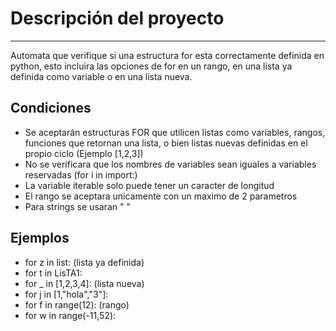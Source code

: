 # Descripción del proyecto
***
Automata que verifique si una estructura for esta correctamente definida en python,
esto incluira las opciones de for en un rango, en una lista ya definida como variable o en una lista nueva.

## Condiciones
* Se aceptarán estructuras FOR que utilicen listas como variables, rangos, funciones que retornan una lista, o bien listas nuevas definidas en el propio ciclo (Ejemplo [1,2,3])
* No se verificara que los nombres de variables sean iguales a variables reservadas (for i in import:)
* La variable iterable solo puede tener un caracter de longitud
* El rango se aceptara unicamente con un maximo de 2 parametros
* Para strings se usaran " "

## Ejemplos
* for z in list:   (lista ya definida)
* for t in LisTA1:
* for _ in [1,2,3,4]:  (lista nueva)
* for j in [1,"hola","3"]:
* for f in range(12):		(rango)
* for w in range(-11,52):

